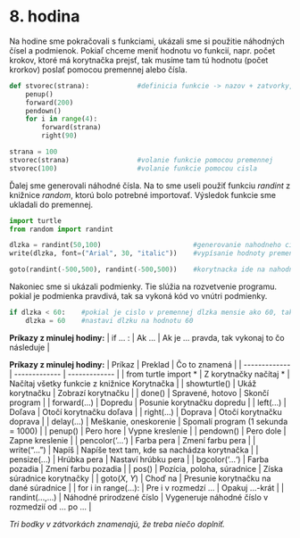 # 8. hodina

Na hodine sme pokračovali s funkciami, ukázali sme si použitie náhodných čísel a podmienok. Pokiaľ chceme meniť hodnotu vo funkcií, napr. počet krokov, ktoré má korytnačka
prejsť, tak musíme tam tú hodnotu (počet krorkov) poslať pomocou premennej alebo čísla. 
```python
def stvorec(strana):            #definicia funkcie -> nazov + zatvorky, kde je nasa premenna, ktoru tam posielame
    penup()
    forward(200)
    pendown()
    for i in range(4):
        forward(strana)
        right(90)

strana = 100
stvorec(strana)                 #volanie funkcie pomocou premennej
stvorec(100)                    #volanie funkcie pomocou cisla
```

Ďalej sme generovali náhodné čísla. Na to sme useli použiť funkciu *randint* z knižnice *random*, ktorú bolo potrebné importovať. Výsledok funkcie sme ukladali do premennej.

```python
import turtle
from random import randint

dlzka = randint(50,100)                       #generovanie nahodneho cisla
write(dlzka, font=("Arial", 30, "italic"))    #vypísanie hodnoty premennej dlzka

goto(randint(-500,500), randint(-500,500))    #korytnacka ide na nahodnu poziciu
```

Nakoniec sme si ukázali podmienky. Tie slúžia na rozvetvenie programu. pokial je podmienka pravdivá, tak sa vykoná kód vo vnútri podmienky.

```python
if dlzka < 60:    #pokial je cislo v premennej dlzka mensie ako 60, tak sa vykona nasledujuci riadok
    dlzka = 60    #nastavi dlzku na hodnotu 60
```

**Príkazy z minulej hodiny:**
| if ... :  | Ak ... | Ak je ... pravda, tak vykonaj to čo následuje |

**Príkazy z minulej hodiny:**
| Príkaz  | Preklad | Čo to znamená |
| ------------- | ------------- | ------------- |
| from turtle import *  | Z korytnačky načítaj *  | Načítaj všetky funkcie z knižnice Korytnačka |
| showturtle()  | Ukáž korytnačku  | Zobrazí korytnačku |
| done()  | Spravené, hotovo  | Skončí program |
| forward(...)  | Dopredu  | Posunie korytnačku dopredu |
| left(...)  | Doľava  | Otočí korytnačku doľava |
| right(...)  | Doprava  | Otočí korytnačku doprava |
| delay(...)  | Meškanie, oneskorenie  | Spomalí program (1 sekunda = 1000) |
| penup()  | Pero hore  | Vypne kreslenie |
| pendown()  | Pero dole  | Zapne kreslenie |
| pencolor(‘...‘)  | Farba pera  | Zmení farbu pera |
| write(“…”)  | Napíš  |	Napíše text tam, kde sa nachádza korytnačka |
| pensize(...)  | Hrúbka pera  | Nastaví hrúbku pera |
| bgcolor(‘...‘)  | Farba pozadia  | Zmení farbu pozadia |
| pos()  | Pozícia, poloha, súradnice | Získa súradnice korytnačky |
| goto(*X*, *Y*)  | Choď na  | Presunie korytnačku na dané súradnice |
| for i in range(...):  | Pre i v rozmedzí ...  | Opakuj ...-krát |
| randint(...,...)  | Náhodné prirodzené číslo  | Vygeneruje náhodné číslo v rozmedzií od ... po ... |


*Tri bodky v zátvorkách znamenajú, že treba niečo doplniť.*
